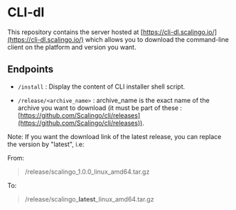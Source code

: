 # CLI-dl

This repository contains the server hosted at [https://cli-dl.scalingo.io/](https://cli-dl.scalingo.io/) which allows you to download the command-line client on the platform and version you want.

## Endpoints

* `/install` : Display the content of CLI installer shell script.

* `/release/<archive_name>` : archive_name is the exact name of the archive you want to download (it must be part of these : [https://github.com/Scalingo/cli/releases](https://github.com/Scalingo/cli/releases)).

Note: If you want the download link of the latest release, you can replace the version by "latest", i.e:

From:
> /release/scalingo_1.0.0_linux_amd64.tar.gz

To:
> /release/scalingo_**latest**_linux_amd64.tar.gz